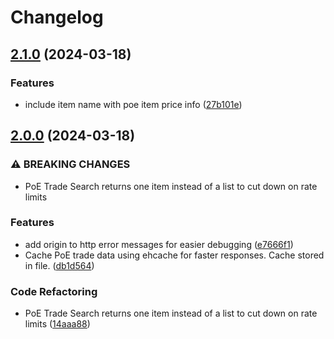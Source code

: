# Changelog

## [2.1.0](https://github.com/allisonjoycarter/BongoAPI/compare/v2.0.0...v2.1.0) (2024-03-18)


### Features

* include item name with poe item price info ([27b101e](https://github.com/allisonjoycarter/BongoAPI/commit/27b101e5af31c627874e2d52848a759e2c7d49d5))

## [2.0.0](https://github.com/allisonjoycarter/BongoAPI/compare/v1.1.3...v2.0.0) (2024-03-18)


### ⚠ BREAKING CHANGES

* PoE Trade Search returns one item instead of a list to cut down on rate limits

### Features

* add origin to http error messages for easier debugging ([e7666f1](https://github.com/allisonjoycarter/BongoAPI/commit/e7666f1ff60fe6bebfd36bbdac7f3e84ec687bca))
* Cache PoE trade data using ehcache for faster responses. Cache stored in file. ([db1d564](https://github.com/allisonjoycarter/BongoAPI/commit/db1d564a4c660fd4f365ea21f2211de1c8c8ed6e))


### Code Refactoring

* PoE Trade Search returns one item instead of a list to cut down on rate limits ([14aaa88](https://github.com/allisonjoycarter/BongoAPI/commit/14aaa88128adb2973069df49369d991f4eb4397e))
